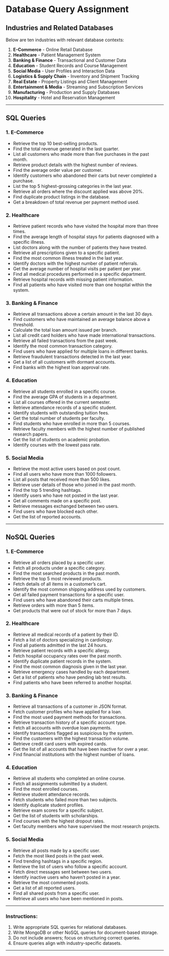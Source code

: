 # **Database Query Assignment**

## **Industries and Related Databases**
Below are ten industries with relevant database contexts:

1. **E-Commerce** - Online Retail Database
2. **Healthcare** - Patient Management System
3. **Banking & Finance** - Transactional and Customer Data
4. **Education** - Student Records and Course Management
5. **Social Media** - User Profiles and Interaction Data
6. **Logistics & Supply Chain** - Inventory and Shipment Tracking
7. **Real Estate** - Property Listings and Client Management
8. **Entertainment & Media** - Streaming and Subscription Services
9. **Manufacturing** - Production and Supply Databases
10. **Hospitality** - Hotel and Reservation Management

---

## **SQL Queries**

### **1. E-Commerce**
- Retrieve the top 10 best-selling products.
- Find the total revenue generated in the last quarter.
- List all customers who made more than five purchases in the past month.
- Retrieve product details with the highest number of reviews.
- Find the average order value per customer.
- Identify customers who abandoned their carts but never completed a purchase.
- List the top 5 highest-grossing categories in the last year.
- Retrieve all orders where the discount applied was above 20%.
- Find duplicate product listings in the database.
- Get a breakdown of total revenue per payment method used.

### **2. Healthcare**
- Retrieve patient records who have visited the hospital more than three times.
- Find the average length of hospital stays for patients diagnosed with a specific illness.
- List doctors along with the number of patients they have treated.
- Retrieve all prescriptions given to a specific patient.
- Find the most common illness treated in the last year.
- Identify doctors with the highest number of patient referrals.
- Get the average number of hospital visits per patient per year.
- Find all medical procedures performed in a specific department.
- Retrieve hospital records with missing patient information.
- Find all patients who have visited more than one hospital within the system.

### **3. Banking & Finance**
- Retrieve all transactions above a certain amount in the last 30 days.
- Find customers who have maintained an average balance above a threshold.
- Calculate the total loan amount issued per branch.
- List all credit card holders who have made international transactions.
- Retrieve all failed transactions from the past week.
- Identify the most common transaction category.
- Find users who have applied for multiple loans in different banks.
- Retrieve fraudulent transactions detected in the last year.
- Get a list of all customers with dormant accounts.
- Find banks with the highest loan approval rate.

### **4. Education**
- Retrieve all students enrolled in a specific course.
- Find the average GPA of students in a department.
- List all courses offered in the current semester.
- Retrieve attendance records of a specific student.
- Identify students with outstanding tuition fees.
- Get the total number of students per faculty.
- Find students who have enrolled in more than 5 courses.
- Retrieve faculty members with the highest number of published research papers.
- Get the list of students on academic probation.
- Identify courses with the lowest pass rate.

### **5. Social Media**
- Retrieve the most active users based on post count.
- Find all users who have more than 1000 followers.
- List all posts that received more than 500 likes.
- Retrieve user details of those who joined in the past month.
- Find the top 5 trending hashtags.
- Identify users who have not posted in the last year.
- Get all comments made on a specific post.
- Retrieve messages exchanged between two users.
- Find users who have blocked each other.
- Get the list of reported accounts.

---

## **NoSQL Queries**

### **1. E-Commerce**
- Retrieve all orders placed by a specific user.
- Fetch all products under a specific category.
- Find the most searched products in the past month.
- Retrieve the top 5 most reviewed products.
- Fetch details of all items in a customer’s cart.
- Identify the most common shipping address used by customers.
- Get all failed payment transactions for a specific user.
- Find users who have abandoned their carts multiple times.
- Retrieve orders with more than 5 items.
- Get products that were out of stock for more than 7 days.

### **2. Healthcare**
- Retrieve all medical records of a patient by their ID.
- Fetch a list of doctors specializing in cardiology.
- Find all patients admitted in the last 24 hours.
- Retrieve patient records with a specific allergy.
- Fetch hospital occupancy rates over the past month.
- Identify duplicate patient records in the system.
- Find the most common diagnosis given in the last year.
- Retrieve emergency cases handled by each department.
- Get a list of patients who have pending lab test results.
- Find patients who have been referred to another hospital.

### **3. Banking & Finance**
- Retrieve all transactions of a customer in JSON format.
- Fetch customer profiles who have applied for a loan.
- Find the most used payment methods for transactions.
- Retrieve transaction history of a specific account type.
- Fetch all accounts with overdue loan payments.
- Identify transactions flagged as suspicious by the system.
- Find the customers with the highest transaction volume.
- Retrieve credit card users with expired cards.
- Get the list of all accounts that have been inactive for over a year.
- Find financial institutions with the highest number of loans.

### **4. Education**
- Retrieve all students who completed an online course.
- Fetch all assignments submitted by a student.
- Find the most enrolled courses.
- Retrieve student attendance records.
- Fetch students who failed more than two subjects.
- Identify duplicate student profiles.
- Retrieve exam scores for a specific subject.
- Get the list of students with scholarships.
- Find courses with the highest dropout rates.
- Get faculty members who have supervised the most research projects.

### **5. Social Media**
- Retrieve all posts made by a specific user.
- Fetch the most liked posts in the past week.
- Find trending hashtags in a specific region.
- Retrieve the list of users who follow a specific account.
- Fetch direct messages sent between two users.
- Identify inactive users who haven’t posted in a year.
- Retrieve the most commented posts.
- Get a list of all reported users.
- Find all shared posts from a specific user.
- Retrieve all users who have been mentioned in posts.

---

### **Instructions:**
1. Write appropriate SQL queries for relational databases.
2. Write MongoDB or other NoSQL queries for document-based storage.
3. Do not include answers; focus on structuring correct queries.
4. Ensure queries align with industry-specific datasets.

---
